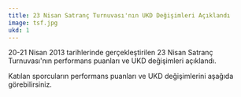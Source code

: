 ```yaml
---
title: 23 Nisan Satranç Turnuvası'nın UKD Değişimleri Açıklandı
image: tsf.jpg
ukd: 1
---
```

20-21 Nisan 2013 tarihlerinde gerçekleştirilen 23 Nisan Satranç Turnuvası'nın performans puanları ve UKD değişimleri açıklandı.

Katılan sporcuların performans puanları ve UKD değişimlerini aşağıda görebilirsiniz.
